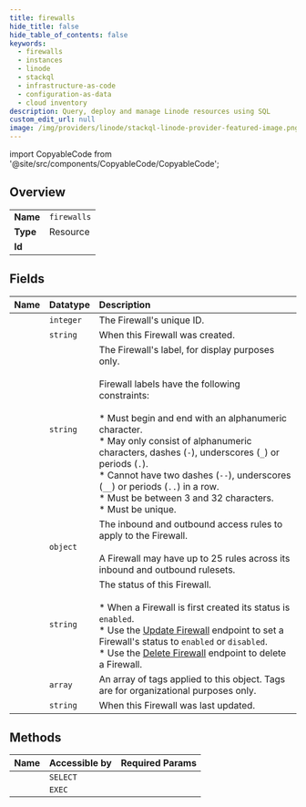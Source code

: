 ```yaml
---
title: firewalls
hide_title: false
hide_table_of_contents: false
keywords:
  - firewalls
  - instances
  - linode    
  - stackql
  - infrastructure-as-code
  - configuration-as-data
  - cloud inventory
description: Query, deploy and manage Linode resources using SQL
custom_edit_url: null
image: /img/providers/linode/stackql-linode-provider-featured-image.png
---
```


import CopyableCode from '@site/src/components/CopyableCode/CopyableCode';




## Overview
<table><tbody>
<tr><td><b>Name</b></td><td><code>firewalls</code></td></tr>
<tr><td><b>Type</b></td><td>Resource</td></tr>
<tr><td><b>Id</b></td><td><CopyableCode code="linode.instances.firewalls" /></td></tr>
</tbody></table>

## Fields
| Name | Datatype | Description |
|:-----|:---------|:------------|
| <CopyableCode code="id" /> | `integer` | The Firewall's unique ID.<br /> |
| <CopyableCode code="created" /> | `string` | When this Firewall was created.<br /> |
| <CopyableCode code="label" /> | `string` | The Firewall's label, for display purposes only.<br /><br />Firewall labels have the following constraints:<br /><br />  * Must begin and end with an alphanumeric character.<br />  * May only consist of alphanumeric characters, dashes (`-`), underscores (`_`) or periods (`.`).<br />  * Cannot have two dashes (`--`), underscores (`__`) or periods (`..`) in a row.<br />  * Must be between 3 and 32 characters.<br />  * Must be unique.<br /> |
| <CopyableCode code="rules" /> | `object` | The inbound and outbound access rules to apply to the Firewall.<br /><br />A Firewall may have up to 25 rules across its inbound and outbound rulesets.<br /> |
| <CopyableCode code="status" /> | `string` | The status of this Firewall.<br /><br />  * When a Firewall is first created its status is `enabled`.<br />  * Use the [Update Firewall](/docs/api/networking/#firewall-update) endpoint to set a Firewall's status to `enabled` or `disabled`.<br />  * Use the [Delete Firewall](/docs/api/networking/#firewall-delete) endpoint to delete a Firewall.<br /> |
| <CopyableCode code="tags" /> | `array` | An array of tags applied to this object. Tags are for organizational purposes only.<br /> |
| <CopyableCode code="updated" /> | `string` | When this Firewall was last updated.<br /> |
## Methods
| Name | Accessible by | Required Params |
|:-----|:--------------|:----------------|
| <CopyableCode code="getLinodeFirewalls" /> | `SELECT` | <CopyableCode code="linodeId" /> |
| <CopyableCode code="_getLinodeFirewalls" /> | `EXEC` | <CopyableCode code="linodeId" /> |
